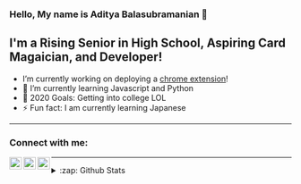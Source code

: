 ### Hello, My name is Aditya Balasubramanian  👋

## I'm a Rising Senior in High School, Aspiring Card Magaician, and Developer!
- I’m currently working on deploying a [chrome extension][devpost]!
- 🌱 I’m currently learning Javascript and Python
- 🥅 2020 Goals: Getting into college LOL
- ⚡ Fun fact: I am currently learning Japanese

---

### Connect with me:

[<img align="left" alt="Adit Bala | YouTube" width="22px" src="https://cdn.jsdelivr.net/npm/simple-icons@v3/icons/youtube.svg" />][youtube]
[<img align="left" alt="Adit Bala | LinkedIn" width="22px" src="https://cdn.jsdelivr.net/npm/simple-icons@v3/icons/linkedin.svg" />][linkedin]
[<img align="left" alt="Adit Bala | Instagram" width="22px" src="https://cdn.jsdelivr.net/npm/simple-icons@v3/icons/instagram.svg" />][instagram]

---

<details>
  <summary>:zap: Github Stats</summary>

  <img align="left" alt="Adit Bala's Github Stats" src="https://github-readme-stats.adit-bala.vercel.app/api?username=adit-bala&show_icons=true&hide_border=true" />

</details>
  
  

[devpost]: https://devpost.com/software/attendance-for-google-meet
[youtube]: https://www.youtube.com/channel/UC9dctih2f4U7QvWL-Nyypdg?sub_confirmation=1
[LinkedIn]: https://www.linkedin.com/in/aditbala/
[Instagram]: https://www.instagram.com/adit.bala/

